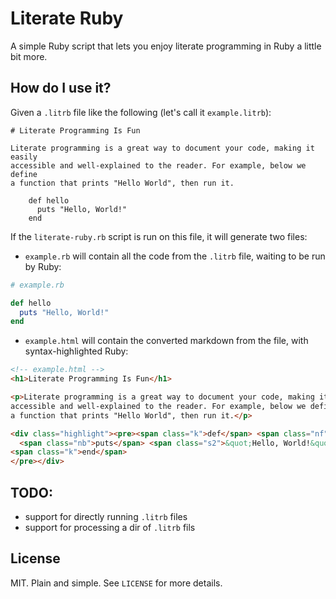 # Literate Ruby

A simple Ruby script that lets you enjoy literate programming in Ruby a little
bit more.

## How do I use it?

Given a `.litrb` file like the following (let's call it `example.litrb`):

    # Literate Programming Is Fun

    Literate programming is a great way to document your code, making it easily
    accessible and well-explained to the reader. For example, below we define
    a function that prints "Hello World", then run it.

        def hello
          puts "Hello, World!"
        end

If the `literate-ruby.rb` script is run on this file, it will generate two
files:

- `example.rb` will contain all the code from the `.litrb` file, waiting to be
  run by Ruby:

```ruby
# example.rb

def hello
  puts "Hello, World!"
end
```

- `example.html` will contain the converted markdown from the file, with
  syntax-highlighted Ruby:

```html
<!-- example.html -->
<h1>Literate Programming Is Fun</h1>

<p>Literate programming is a great way to document your code, making it easily
accessible and well-explained to the reader. For example, below we define
a function that prints "Hello World", then run it.</p>

<div class="highlight"><pre><span class="k">def</span> <span class="nf">hello</span>
  <span class="nb">puts</span> <span class="s2">&quot;Hello, World!&quot;</span>
<span class="k">end</span>
</pre></div>
```

## TODO:

- support for directly running `.litrb` files
- support for processing a dir of `.litrb` fils

## License

MIT. Plain and simple. See `LICENSE` for more details.
